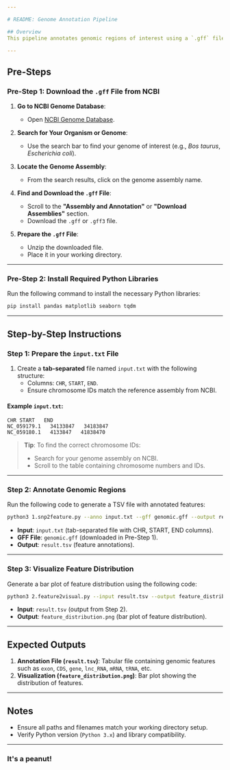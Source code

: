 ```yaml
---

# README: Genome Annotation Pipeline

## Overview
This pipeline annotates genomic regions of interest using a `.gff` file downloaded from the NCBI Genome Database. It outputs feature annotations and a bar plot showing the distribution of features.

---
```


## Pre-Steps

### Pre-Step 1: Download the `.gff` File from NCBI
1. **Go to NCBI Genome Database**:
   - Open [NCBI Genome Database](https://www.ncbi.nlm.nih.gov/genome/).

2. **Search for Your Organism or Genome**:
   - Use the search bar to find your genome of interest (e.g., *Bos taurus*, *Escherichia coli*).

3. **Locate the Genome Assembly**:
   - From the search results, click on the genome assembly name.

4. **Find and Download the `.gff` File**:
   - Scroll to the **"Assembly and Annotation"** or **"Download Assemblies"** section.
   - Download the `.gff` or `.gff3` file.

5. **Prepare the `.gff` File**:
   - Unzip the downloaded file.
   - Place it in your working directory.

---

### Pre-Step 2: Install Required Python Libraries

Run the following command to install the necessary Python libraries:

```bash
pip install pandas matplotlib seaborn tqdm
```

---

## Step-by-Step Instructions

### Step 1: Prepare the `input.txt` File
1. Create a **tab-separated** file named `input.txt` with the following structure:
   - Columns: `CHR`, `START`, `END`.
   - Ensure chromosome IDs match the reference assembly from NCBI.

#### Example `input.txt`:
```
CHR	START	END
NC_059179.1   34133847   34183847
NC_059180.1   4133847   41838470
```

> **Tip**: To find the correct chromosome IDs:
> - Search for your genome assembly on NCBI.
> - Scroll to the table containing chromosome numbers and IDs.

---

### Step 2: Annotate Genomic Regions
Run the following code to generate a TSV file with annotated features:

```bash
python3 1.snp2feature.py --anno input.txt --gff genomic.gff --output result.tsv
```

- **Input**: `input.txt` (tab-separated file with CHR, START, END columns).
- **GFF File**: `genomic.gff` (downloaded in Pre-Step 1).
- **Output**: `result.tsv` (feature annotations).

---

### Step 3: Visualize Feature Distribution
Generate a bar plot of feature distribution using the following code:

```bash
python3 2.feature2visual.py --input result.tsv --output feature_distribution.png
```

- **Input**: `result.tsv` (output from Step 2).
- **Output**: `feature_distribution.png` (bar plot of feature distribution).

---

## Expected Outputs

1. **Annotation File (`result.tsv`)**: Tabular file containing genomic features such as `exon`, `CDS`, `gene`, `lnc_RNA`, `mRNA`, `tRNA`, etc.
2. **Visualization (`feature_distribution.png`)**: Bar plot showing the distribution of features.

---

## Notes
- Ensure all paths and filenames match your working directory setup.
- Verify Python version (`Python 3.x`) and library compatibility.

---
### It's a peanut!
